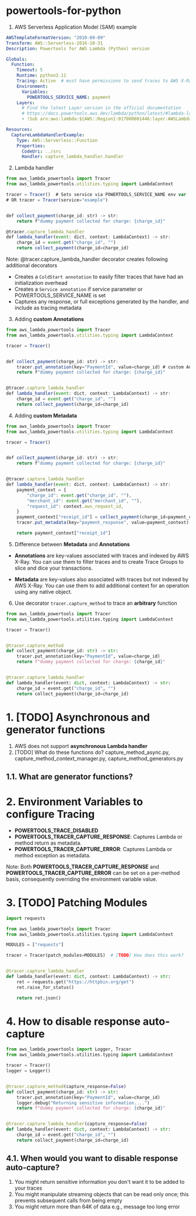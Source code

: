 <h1>powertools-for-python</h1>

1. AWS Serverless Application Model (SAM) example

```yaml
AWSTemplateFormatVersion: "2010-09-09"
Transform: AWS::Serverless-2016-10-31
Description: Powertools for AWS Lambda (Python) version

Globals:
  Function:
    Timeout: 5
    Runtime: python3.11
    Tracing: Active  # must have permissions to send traces to AWS X-Ray
    Environment:
      Variables:
        POWERTOOLS_SERVICE_NAME: payment
    Layers:
      # Find the latest Layer version in the official documentation
      # https://docs.powertools.aws.dev/lambda/python/latest/#lambda-layer
      - !Sub arn:aws:lambda:${AWS::Region}:017000801446:layer:AWSLambdaPowertoolsPythonV2:48

Resources:
  CaptureLambdaHandlerExample:
    Type: AWS::Serverless::Function
    Properties:
      CodeUri: ../src
      Handler: capture_lambda_handler.handler

```

2. Lambda handler

```javascript {.line-numbers}
from aws_lambda_powertools import Tracer
from aws_lambda_powertools.utilities.typing import LambdaContext

tracer = Tracer()  # Sets service via POWERTOOLS_SERVICE_NAME env var
# OR tracer = Tracer(service="example")


def collect_payment(charge_id: str) -> str:
    return f"dummy payment collected for charge: {charge_id}"

@tracer.capture_lambda_handler
def lambda_handler(event: dict, context: LambdaContext) -> str:
    charge_id = event.get("charge_id", "")
    return collect_payment(charge_id=charge_id)

```

Note: @tracer.capture_lambda_handler decorator creates following additional decorators

* Creates a `ColdStart annotation` to easily filter traces that have had an initialization overhead
* Creates a `Service annotation` if service parameter or POWERTOOLS_SERVICE_NAME is set
* Captures any response, or full exceptions generated by the handler, and include as tracing metadata

3. Adding **custom Annotations**

```javascript {.line-numbers}
from aws_lambda_powertools import Tracer
from aws_lambda_powertools.utilities.typing import LambdaContext

tracer = Tracer()


def collect_payment(charge_id: str) -> str:
    tracer.put_annotation(key="PaymentId", value=charge_id) # custom Annotations: key-values associated with **traces** and **indexed** by AWS X-Ray
    return f"dummy payment collected for charge: {charge_id}"


@tracer.capture_lambda_handler
def lambda_handler(event: dict, context: LambdaContext) -> str:
    charge_id = event.get("charge_id", "")
    return collect_payment(charge_id=charge_id)

```

4. Adding **custom Metadata**

```javascript {.line-numbers}
from aws_lambda_powertools import Tracer
from aws_lambda_powertools.utilities.typing import LambdaContext

tracer = Tracer()


def collect_payment(charge_id: str) -> str:
    return f"dummy payment collected for charge: {charge_id}"


@tracer.capture_lambda_handler
def lambda_handler(event: dict, context: LambdaContext) -> str:
    payment_context = {
        "charge_id": event.get("charge_id", ""),
        "merchant_id": event.get("merchant_id", ""),
        "request_id": context.aws_request_id,
    }
    payment_context["receipt_id"] = collect_payment(charge_id=payment_context["charge_id"])
    tracer.put_metadata(key="payment_response", value=payment_context) # custom metadata

    return payment_context["receipt_id"]

```

5. Difference between **Metadata** and **Annotations**

* **Annotations** are key-values associated with traces and indexed by AWS X-Ray. You can use them to filter traces and to create Trace Groups to slice and dice your transactions.

* **Metadata** are key-values also associated with traces but not indexed by AWS X-Ray. You can use them to add additional context for an operation using any native object.

6. Use decorator `tracer.capture_method` to trace an **arbitrary** function


```py
from aws_lambda_powertools import Tracer
from aws_lambda_powertools.utilities.typing import LambdaContext

tracer = Tracer()


@tracer.capture_method
def collect_payment(charge_id: str) -> str:
    tracer.put_annotation(key="PaymentId", value=charge_id)
    return f"dummy payment collected for charge: {charge_id}"


@tracer.capture_lambda_handler
def lambda_handler(event: dict, context: LambdaContext) -> str:
    charge_id = event.get("charge_id", "")
    return collect_payment(charge_id=charge_id)

```

# 1. [TODO] Asynchronous and generator functions

1. AWS does not support **asynchronous Lambda handler**
1. [TODO] What do these functions do? capture_method_async.py, capture_method_context_manager.py, capture_method_generators.py

## 1.1. What are generator functions?

# 2. Environment Variables to configure Tracing

* **POWERTOOLS_TRACE_DISABLED**
* **POWERTOOLS_TRACER_CAPTURE_RESPONSE**: Captures Lambda or method return as metadata.
* **POWERTOOLS_TRACER_CAPTURE_ERROR**: Captures Lambda or method exception as metadata.

Note: Both **POWERTOOLS_TRACER_CAPTURE_RESPONSE** and **POWERTOOLS_TRACER_CAPTURE_ERROR** can be set on a per-method basis, consequently overriding the environment variable value.

# 3. [TODO] Patching Modules

```py
import requests

from aws_lambda_powertools import Tracer
from aws_lambda_powertools.utilities.typing import LambdaContext

MODULES = ["requests"]

tracer = Tracer(patch_modules=MODULES)  # [TODO] How does this work?


@tracer.capture_lambda_handler
def lambda_handler(event: dict, context: LambdaContext) -> str:
    ret = requests.get("https://httpbin.org/get")
    ret.raise_for_status()

    return ret.json()

```

# 4. How to disable response auto-capture


```py
from aws_lambda_powertools import Logger, Tracer
from aws_lambda_powertools.utilities.typing import LambdaContext

tracer = Tracer()
logger = Logger()


@tracer.capture_method(capture_response=False)
def collect_payment(charge_id: str) -> str:
    tracer.put_annotation(key="PaymentId", value=charge_id)
    logger.debug("Returning sensitive information....")
    return f"dummy payment collected for charge: {charge_id}"


@tracer.capture_lambda_handler(capture_response=False)
def lambda_handler(event: dict, context: LambdaContext) -> str:
    charge_id = event.get("charge_id", "")
    return collect_payment(charge_id=charge_id)

```

## 4.1. When would you want to disable response auto-capture?

1. You might return sensitive information you don't want it to be added to your traces
2. You might manipulate streaming objects that can be read only once; this prevents subsequent calls from being empty
3. You might return more than 64K of data e.g., message too long error
